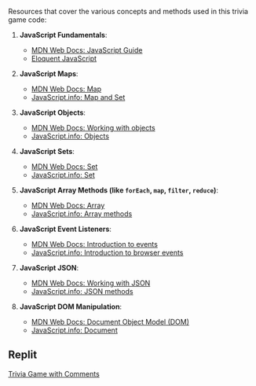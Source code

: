 Resources that cover the various concepts and methods used in this trivia game code:

1. **JavaScript Fundamentals**:
   - [MDN Web Docs: JavaScript Guide](https://developer.mozilla.org/en-US/docs/Web/JavaScript/Guide)
   - [Eloquent JavaScript](https://eloquentjavascript.net/)

2. **JavaScript Maps**:
   - [MDN Web Docs: Map](https://developer.mozilla.org/en-US/docs/Web/JavaScript/Reference/Global_Objects/Map)
   - [JavaScript.info: Map and Set](https://javascript.info/map-set)

3. **JavaScript Objects**:
   - [MDN Web Docs: Working with objects](https://developer.mozilla.org/en-US/docs/Web/JavaScript/Guide/Working_with_Objects)
   - [JavaScript.info: Objects](https://javascript.info/object)

4. **JavaScript Sets**:
   - [MDN Web Docs: Set](https://developer.mozilla.org/en-US/docs/Web/JavaScript/Reference/Global_Objects/Set)
   - [JavaScript.info: Set](https://javascript.info/map-set#set)

5. **JavaScript Array Methods (like `forEach`, `map`, `filter`, `reduce`)**:
   - [MDN Web Docs: Array](https://developer.mozilla.org/en-US/docs/Web/JavaScript/Reference/Global_Objects/Array)
   - [JavaScript.info: Array methods](https://javascript.info/array-methods)

6. **JavaScript Event Listeners**:
   - [MDN Web Docs: Introduction to events](https://developer.mozilla.org/en-US/docs/Learn/JavaScript/Building_blocks/Events)
   - [JavaScript.info: Introduction to browser events](https://javascript.info/introduction-browser-events)

7. **JavaScript JSON**:
   - [MDN Web Docs: Working with JSON](https://developer.mozilla.org/en-US/docs/Learn/JavaScript/Objects/JSON)
   - [JavaScript.info: JSON methods](https://javascript.info/json)

8. **JavaScript DOM Manipulation**:
   - [MDN Web Docs: Document Object Model (DOM)](https://developer.mozilla.org/en-US/docs/Web/API/Document_Object_Model/Introduction)
   - [JavaScript.info: Document](https://javascript.info/dom-nodes)

## Replit
[Trivia Game with Comments](https://replit.com/@mshaffer8/trivia-game)
